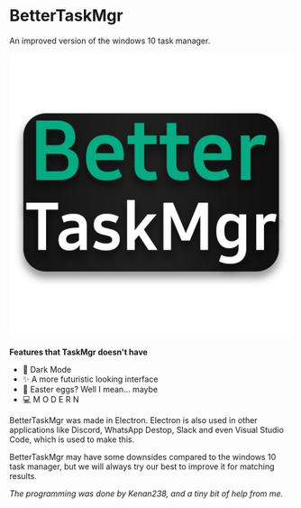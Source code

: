 # BetterTaskMgr
An improved version of the windows 10 task manager.

![BeterTaskMgr](/src/BetterTaskMgr.png)

**Features that TaskMgr doesn't have**  
* 🌙 Dark Mode
* ✨ A more futuristic looking interface
* 🥚 Easter eggs? Well I mean... maybe
* 💻 M O D E R N

BetterTaskMgr was made in Electron. Electron is also used in other applications like 
Discord, WhatsApp Destop, Slack and even Visual Studio Code, which is used to make this.

BetterTaskMgr may have some downsides compared to the windows 10 task manager, 
but we will always try our best to improve it for matching results.

*The programming was done by Kenan238, and a tiny bit of help from me.*
